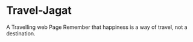 # Travel-Jagat
A Travelling  web Page 
 Remember that happiness is a way of travel, not a destination.
